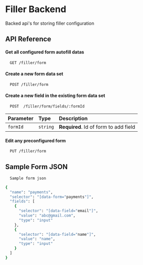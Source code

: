 
# Filler Backend

Backed api's for storing filler configuration



## API Reference

#### Get all configured form autofill datas

```http
  GET /filler/form
```

#### Create a new form data set

```http
  POST /filler/form
```

####  Create a new field in the existing form data set

```http
  POST  /filler/form/fields/:formId
```

| Parameter | Type     | Description                       |
| :-------- | :------- | :-------------------------------- |
| `formId`      | `string` | **Required**. Id of form to add field |

#### Edit any preconfigured form

```http
  PUT /filler/form
```

## Sample Form JSON

```bash
  Sample form json

{
  "name": "payments",
  "selector": "[data-form="payments"]",
  "fields": [
    {
      "selector": "[data-field="email"]",
      "value": "abc@gmail.com",
      "type": "input"
    },
    {
      "selector": "[data-field="name"]",
      "value": "name",
      "type": "input"
    }
  ]
}
```



